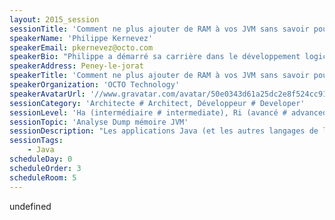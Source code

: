 ```yaml
---
layout: 2015_session
sessionTitle: 'Comment ne plus ajouter de RAM à vos JVM sans savoir pourquoi...'
speakerName: 'Philippe Kernevez'
speakerEmail: pkernevez@octo.com
speakerBio: "Philippe a démarré sa carrière dans le développement logiciel en 1995 sur des technologies clients/serveurs avant de prendre un virage (radical) vers Java en 1998 puis de s'orienter vers le conseil en architecture chez OCTO Technology.\nPhilippe a eu l'occasion de participer à un large spectre de projets, d'équipes et de contextes.\nIl participe à plusieurs projets Open Source (Maven, JMonitoring), il est membre de l'OSSGTP ( http://www.ossgtp.org/ ), co-anime le JUGL et aime découvrir de nouveaux langages et paradigmes."
speakerAddress: Peney-le-jorat
speakerTitle: 'Comment ne plus ajouter de RAM à vos JVM sans savoir pourquoi...'
speakerOrganization: 'OCTO Technology'
speakerAvatarUrl: '//www.gravatar.com/avatar/50e0343d61a25dc2e8f524cc91350fd8?size=200&default=mm'
sessionCategory: 'Architecte # Architect, Développeur # Developer'
sessionLevel: 'Ha (intermédiaire # intermediate), Ri (avancé # advanced)'
sessionTopic: 'Analyse Dump mémoire JVM'
sessionDescription: "Les applications Java (et les autres langages de la JVM) consomment de plus en plus de mémoire, dans le même temps les algorithmes de GC (Garbage Collection) ont amélioré leur efficacité et permettent d’allouer toujours plus de mémoire.\nMalheureusement augmenter la RAM pour éviter une OutOfMemoryError sans plus d’investigation conduit souvent à masquer/repousser une fuite mémoire ou un bug applicatif et à générer une nouvelle source d’instabilité pour l’application et la JVM.\nDurant cette session nous verrons comment analyser la consommation mémoire d’une application afin de ne pas systématiquement lui accorder plus de mémoire sans savoir quel usage qui en est fait.\nPour cela, nous commencerons par une rapide présentation du fonctionnement de la mémoire de la JVM puis nous verrons comment analyser la mémoire de vos applications en production. Cette deuxième partie sera faite de façon interactive sur une JVM issue d’un retour d’experience à l’aide de l’outil Eclipse Memory Analyzer.\nNous terminerons avec quelques astuces pour vous aider lors de vos futures investigations."
sessionTags:
    - Java
scheduleDay: 0
scheduleOrder: 3
scheduleRoom: 5
---
```


undefined
